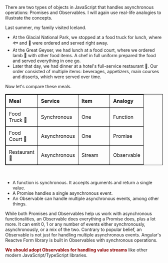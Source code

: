 <style>
    .quote {
        font-style italic;
        color: navy;
        background-color: beige;
        border-radius: 10px;
        padding: 30px 30px;
    }

			table, th, td {
		border: 1px solid black;
        text-align: left;
	}

	table {
		border-collapse: collapse;;
	}

	.darkgreen {
		color: darkgreen;
	}

	th, td {
		padding: 10px;
		width: 80px;
	}

	.navy {
		background-color: navy;
		color: white;
		font-weight: bold;
	}

	.purple {
		color: purple;
	}

	.darkred {
		background-color: darkred;
		color: white;
		font-weight: bold;
	}

    .emphasize {
        color: darkred;
        font-weight: bold;
    }

	.link {
		cursor: pointer;
		text-decoration: none;
		font-weight: bold;
	}
</style>

There are two types of objects in JavaScript that handles asynchronous operations: Promises and Observables. I will again use real-life analogies to illustrate the concepts.

Last summer, my family visited Iceland. 
- At the Glacial National Park, we stopped at a food truck for lunch, where 🐟 and 🍟 were ordered and served right away. 
- At the Great Geyser, we had lunch at a food court, where we ordered lamb 🐑 with other food items. A chef in full uniform prepared the food and served everything in one go. 
- Later that day, we had dinner at a hotel's full-service restaurant 🍴. Our order consisted of multiple items: beverages, appetizers, main courses and disserts, which were served over time.

Now let's compare these meals. 
<table>
    <tr>
        <th>Meal</th>
        <th>Service</th>
        <th>Item</th>
        <th>Analogy</th>
    </tr>
    <tr>
        <td>Food Truck 🚚</td>
        <td>Synchronous</td>
        <td>One</td>
        <td>Function</td>
    </tr>
    <tr>
        <td>Food Court 🐑</td>
        <td>Asynchronous</td>
        <td>One</td>
        <td>Promise</td>
    </tr>
    <tr>
        <td>Restaurant 🍴</td>
        <td>Asynchronous</td>
        <td>Stream</td>
        <td>Observable</td>
    </tr>
</table><br>

- A function is synchronous. It accepts arguments and return a single value.
- A Promise handles a single asynchronous event.
- An Observable can handle multiple asynchronous events, among other things.

While both Promises and Observables help us work with asynchronous functionalities, an Observable does everything a Promise does, plus a lot more. It can emit 0, 1 or any number of events either synchronously, asynchronously, or a mix of the two. Contrary to popular belief, an Observable is not just for handling multiple asynchronous events. Angular's Reactve Form library is built in Observables with synchronous operations.

<span class="emphasize">We should adopt Observables for handling value streams</span> like other modern JavaScript/TypeScript libraries.

